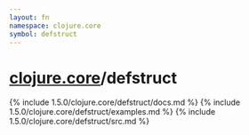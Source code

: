 ```yaml
---
layout: fn
namespace: clojure.core
symbol: defstruct
---
```


# [clojure.core](../)/defstruct

{% include 1.5.0/clojure.core/defstruct/docs.md %}
{% include 1.5.0/clojure.core/defstruct/examples.md %}
{% include 1.5.0/clojure.core/defstruct/src.md %}

